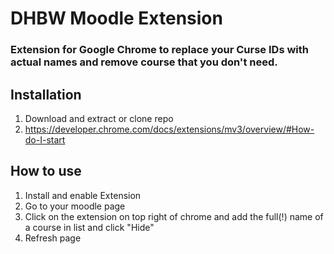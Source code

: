 # DHBW Moodle Extension
### Extension for Google Chrome to replace your Curse IDs with actual names and remove course that you don't need.

## Installation

1. Download and extract or clone repo
2. https://developer.chrome.com/docs/extensions/mv3/overview/#How-do-I-start


## How to use
1. Install and enable Extension
2. Go to your moodle page
3. Click on the extension on top right of chrome and add the full(!) name of a course in list and click "Hide"
4. Refresh page
